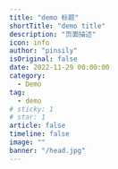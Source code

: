 ```yaml
---
title: "demo 标题"
shortTitle: "demo title"
description: "页面描述"
icon: info
author: "pinsily"
isOriginal: false
date: 2022-11-29 00:00:00
category:
  - Demo
tag:
  - demo
# sticky: 1
# star: 1
article: false
timeline: false
image: ""
banner: "/head.jpg"
---
```

